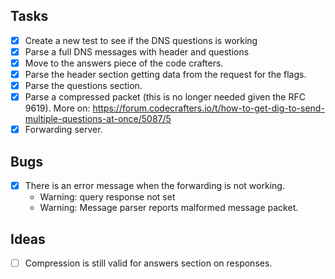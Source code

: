 ##  Tasks
- [x] Create a new test to see if the DNS questions is working
- [x] Parse a full DNS messages with header and questions
- [x] Move to the answers piece of the code crafters.
- [x] Parse the header section getting data from the request for the flags.
- [x] Parse the questions section.
- [x] Parse a compressed packet (this is no longer needed given the RFC 9619). More on: https://forum.codecrafters.io/t/how-to-get-dig-to-send-multiple-questions-at-once/5087/5
- [x] Forwarding server. 

## Bugs
- [x] There is an error message when the forwarding is not working.
    - Warning: query response not set
    - Warning: Message parser reports malformed message packet.

## Ideas
- [ ] Compression is still valid for answers section on responses.